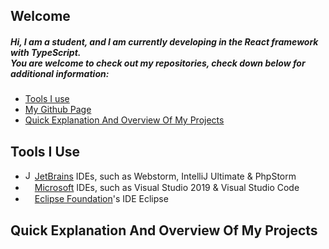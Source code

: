 ## Welcome
##### Hi, I am a student, and I am currently developing in the React framework with TypeScript. <br> You are welcome to check out my repositories, check down below for additional information:
 - [Tools I use]()
 - [My Github Page]()
 - [Quick Explanation And Overview Of My Projects]()

## Tools I Use

 - <img width="15" height="15" src="https://www.jetbrains.com/company/brand/img/jetbrains_logo.png" alt="JetBrains">[JetBrains](https://www.jetbrains.com/) IDEs, such as Webstorm, IntelliJ Ultimate & PhpStorm
 - <img width="15" height="15" src="https://cdn.pixabay.com/photo/2013/02/12/09/07/microsoft-80660_960_720.png">[Microsoft](https://www.microsoft.com/) IDEs, such as Visual Studio 2019 & Visual Studio Code
- <img width="15" height="15" src="https://cdn.freebiesupply.com/logos/large/2x/eclipse-11-logo-png-transparent.png">[Eclipse Foundation]()'s IDE Eclipse

## Quick Explanation And Overview Of My Projects